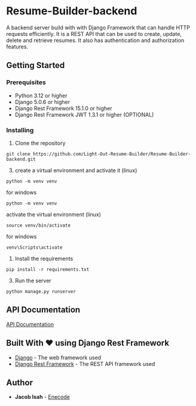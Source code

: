 # Resume-Builder-backend

A backend server build with with Django Framework that can handle HTTP requests efficiently. It is a REST API that can be used to create, update, delete and retrieve resumes. It also has authentication and authorization features. 

## Getting Started

### Prerequisites

- Python 3.12 or higher
- Django 5.0.6 or higher
- Django Rest Framework 15.1.0 or higher
- Django Rest Framework JWT 1.3.1 or higher (OPTIONAL)

### Installing

1. Clone the repository

```
git clone https://github.com/Light-Out-Resume-Builder/Resume-Builder-backend.git
```
3. create a virtual environment and activate it (linux)

```
python -m venv venv
```
for windows
```
python -m venv venv
```

activate the virtual environment (linux)

```
source venv/bin/activate
```

for windows
```
venv\Scripts\activate
```

1. Install the requirements

```
pip install -r requirements.txt
```

3. Run the server

```
python manage.py runserver
```

## API Documentation
[API Documentation](https://github.com/Light-Out-Resume-Builder/Resume-Builder-backend/blob/main/API.md)

## Built With ❤️ using Django Rest Framework

- [Django](https://www.djangoproject.com/) - The web framework used
- [Django Rest Framework](https://www.django-rest-framework.org/) - The REST API framework used

## Author

- **Jacob Isah** - [Enecode](https://github.com/Enecode/)

